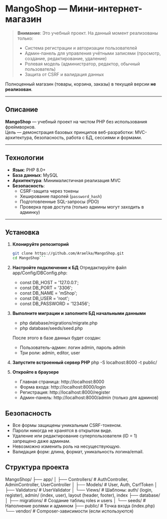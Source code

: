 # MangoShop — Мини-интернет-магазин

> **Внимание**: Это учебный проект. На данный момент реализованы только:
> - Система регистрации и авторизации пользователей  
> - Админ-панель для управления учётными записями (просмотр, создание, редактирование, удаление)  
> - Ролевая модель (администратор, редактор, обычный пользователь)  
> - Защита от CSRF и валидация данных

Полноценный магазин (товары, корзина, заказы) в текущей версии **не реализован**.

---

## Описание

**MangoShop** — учебный проект на чистом PHP без использования фреймворков.  
Цель — демонстрация базовых принципов веб-разработки: MVC-архитектура, безопасность, работа с БД, сессиями и формами.

---

## Технологии

- **Язык**: PHP 8.0+
- **База данных**: MySQL
- **Архитектура**: Минималистичная реализация MVC
- **Безопасность**:
  - CSRF-защита через токены
  - Хеширование паролей (`password_hash`)
  - Подготовленные SQL-запросы (PDO)
  - Проверка прав доступа (только админы могут заходить в админку)

---

## Установка

1. **Клонируйте репозиторий**
   ```bash
   git clone https://github.com/Araelka/MangoShop.git
   cd MangoShop```

2. **Настройте подключение к БД**
    Отредактируйте файл app/Config/DBConfig.php:

    - const DB_HOST = '127.0.0.1';
    - const DB_PORT = '3306';
    - const DB_NAME = 'mShop';
    - const DB_USER = 'root';
    - const DB_PASSWORD = '123456';

3. **Выполните миграции и заполните БД начальными данными**
    - php database/migrations/migrate.php
    - php database/seeds/seed.php

    После этого в базе данных будет создан:
    - Пользователь-админ: логин admin, пароль admin
    - Три роли: admin, editor, user

4. **Запустите встроенный сервер PHP**
    php -S localhost:8000 -t public/

5. **Откройте в браузере**
    - Главная страница: http://localhost:8000
    - Форма входа: http://localhost:8000/login
    - Регистрация: http://localhost:8000/register
    - Админ-панель: http://localhost:8000/admin (только для админов)

## Безопасность

- Все формы защищены уникальным CSRF-токеном.
- Пароли никогда не хранятся в открытом виде.
- Удаление или редактирование суперпользователя (ID = 1) запрещено даже админам.
- Невозможно изменить роль на несуществующую.
- Валидация форм: длина, формат, уникальность логина/email.

## Структура проекта

MangoShop/
├── app/
│   ├── Controllers/    # AuthController, AdminController, UserController
│   ├── Models/         # User, Auth, CsrfToken
│   ├── Validators/     # UserValidator
│   └── Views/          # Шаблоны: auth/ (login, register), admin/ (index, user), layout (header, footer), index
├── database/
│   ├── migrations/     # Создание таблиц roles и users
│   └── seeds/          # Наполнение ролями и админом
├── public/             # Точка входа (index.php)
└── vendor/             # Composer-зависимости (если используются)